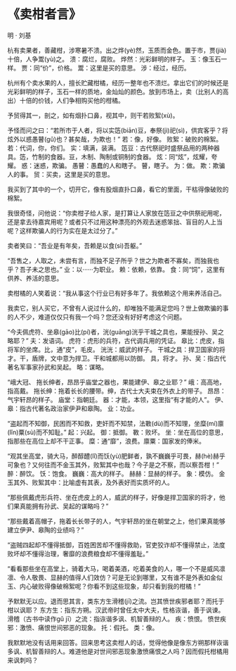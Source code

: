 <link href="../../css/style.css" rel="stylesheet" type="text/css" />

# 《卖柑者言》

<span class="r">明 · 刘基

<div class="p">

杭有卖果者，善藏柑，涉寒暑不溃。出之烨(yè)然，玉质而金色。置于市，贾(jià)十倍，人争鬻(yù)之。
<span class="comment">
溃：腐烂，腐败。
烨然：光彩鲜明的样子。
玉：像玉石一样。
贾：同“价”，价格。
鬻：这里是买的意思。
涉：经过，经历。
</span>

<div class="translation">

杭州有个卖水果的人，擅长贮藏柑橘，经历一整年也不溃烂。拿出它们的时候还是光彩鲜明的样子，玉石一样的质地，金灿灿的颜色。放到市场上，卖（比别人的高出）十倍的价钱，人们争相购买他的柑橘。

</div>

予贸得其一，剖之，如有烟扑口鼻，视其中，则干若败絮(xù)。

予怪而问之曰：“若所市于人者，将以实笾(biān)豆，奉祭(jì)祀(sì)，供宾客乎？将炫外以惑愚瞽(gǔ)也？甚矣哉，为欺也！”
<span class="comment">
若：像，好像。
败絮：破败的棉絮。
若：代词，你，你们。
实：填满，装满。
笾豆：古代祭祀时盛祭品用的两种器具。笾，竹制的食器。豆，木制、陶制或铜制的食器。
炫：同“炫”，炫耀，夸耀。
惑：迷惑，欺骗。
愚瞽：愚蠢的人和瞎子。
瞽，瞎子。
为：做。
欺：欺骗人的事。
贸：买卖，这里是买的意思。
</span>

<div class="translation">

我买到了其中的一个，切开它，像有股烟直扑口鼻，看它的里面，干枯得像破败的棉絮。

我很奇怪，问他说：“你卖柑子给人家，是打算让人家放在笾豆之中供祭祀用呢，还是拿去待嘉宾用呢？或者只不过用这种漂亮的外观去迷惑笨拙、盲目的人上当呢？这样欺骗人的行为实在是太过分了。”

</div>

卖者笑曰：“吾业是有年矣，吾赖是以食(sì)吾躯。”

“吾售之，人取之，未尝有言，而独不足子所乎？世之为欺者不寡矣，而独我也乎？吾子未之思也。”
<span class="comment">
业：以······为职业。
赖：依赖，依靠。
食：同“饲”，这里有供养、养活的意思。
</span>

<div class="translation">

卖柑橘的人笑着说：“我从事这个行业已有好多年了。我依赖这个用来养活自己。

我卖它，别人买它，不曾有人说过什么的，却唯独不能满足您吗？世上做欺骗的事的人不少，难道仅仅只有我一个吗？您还没有好好考虑这个问题。

</div>

“今夫佩虎符、坐皋(gāo)比(pí)者，洸(guāng)洸乎干城之具也，果能授孙、吴之略耶？”
<span class="comment">
夫：发语词。
虎符：虎形的兵符，古代调兵用的凭证。
皋比：虎皮，指将军的坐席。比，通“皮”，毛皮。
洸洸：威武的样子。
干城之具：捍卫国家的将才。干，盾牌，文中意为捍卫。干和城都用以防御。
具，将才。
孙、吴：指古代著名军事家孙武和吴起。
略：谋略。

“峨大冠、 拖长绅者，昂昂乎庙堂之器也，果能建伊、皋之业耶？”
<span class="comment">
峨：高高地，指高戴。
拖长绅：拖着长长的腰带。绅，古代士大夫束在外衣上的带子。
昂昂：气宇轩昂的样子。
庙堂：指朝廷。
器：才能，本领，这里指“有才能的人”。
伊、皋：指古代著名政治家伊尹和皋陶。
业：功业。

“盗起而不知御，民困而不知救，吏奸而不知禁，法斁(dù)而不知理，坐糜(mí)廪(lǐn)粟(sù)而不知耻。”
<span class="comment">
起：兴起。
御：抵御。
斁：败坏。
坐：坐在高位的意思，指那些在高位上却不干正事。
糜：通“靡”，浪费。廪粟：国家发的俸米。

“观其坐高堂，骑大马，醉醇醴(lǐ)而饫(yù)肥鲜者，孰不巍巍乎可畏，赫(hè)赫乎可象也？又何往而不金玉其外，败絮其中也哉？今子是之不察，而以察吾柑！”
<span class="comment">
醉：醉饮。
饫：饱食。
巍巍：高大的样子。
赫赫：显赫的样子。
象：模仿。
金玉其外、败絮其中：比喻虚有其表，及外表好而实质坏的人。
</span>

<div class="translation">

“那些佩戴虎形兵符、坐在虎皮上的人，威武的样子，好像是捍卫国家的将才，他们果真能拥有孙武、吴起的谋略吗？”

“那些戴着高帽子，拖着长长带子的人，气宇轩昂的坐在朝堂之上，他们果真能够建立伊尹、皋陶的业绩吗？”

“盗贼四起却不懂得抵御，百姓困苦却不懂得救助，官吏狡诈却不懂得禁止，法度败坏却不懂得治理，奢靡的浪费粮食却不懂得羞耻。”

“看看那些坐在高堂上，骑着大马，喝着美酒，吃着美食的人，哪一个不是威风凛凛、令人敬畏、显赫的值得人们效仿？可是无论到哪里，又有谁不是外表如金似玉、内心破败得像破棉絮呢？你看不到这些现象，却只看到我的柑橘！”

</div>

予默默无以应。退而思其言，类东方生滑稽(jī)之流。岂其愤世疾邪者耶？而托于柑以讽耶？
<span class="comment">
东方生：指东方朔。汉武帝时曾任太中大夫，性格诙谐，善于讽谏。
滑稽（古书中读作gǔ jī）之流：指诙谐多讽、机智善辩的人。
疾：愤恨。
愤世疾邪：激愤、痛恨世间邪恶的现象。
托：假托。
类：像。
</span>

<div class="translation">

我默默地没有话用来回答。回来思考这卖柑人的话，觉得他像是像东方朔那样诙谐多讽、机智善辩的人。难道他是对世间邪恶现象激愤痛恨之人吗？因而假托柑橘用来讽刺吗？

</div>
